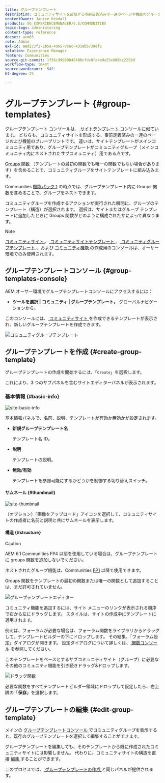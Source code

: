 ```yaml
---
title: グループテンプレート
description: コミュニティサイトを形成する事前定義済みの一連のページや機能のグループテンプレートコンソールにアクセスする方法を説明します。
contentOwner: Janice Kendall
products: SG_EXPERIENCEMANAGER/6.5/COMMUNITIES
topic-tags: administering
content-type: reference
docset: aem65
role: Admin
exl-id: aed2c3f2-1b5e-4065-8cec-433abb738ef5
solution: Experience Manager
feature: Communities
source-git-commit: 1f56c99980846400cfde8fa4e9a55e885bc2258d
workflow-type: tm+mt
source-wordcount: '545'
ht-degree: 2%

---
```


# グループテンプレート {#group-templates}

グループテンプレート コンソールは、[ サイトテンプレート ](/help/communities/sites.md) コンソールに似ています。 どちらも、コミュニティサイトを形成する、事前定義済みの一連のページおよび機能のブループリントです。 違いは、サイトテンプレートがメインコミュニティ用であり、グループテンプレートがコミュニティグループ（メインコミュニティ内にネストされたサブコミュニティ）用である点です。

[Groups 関数 ](/help/communities/functions.md#groups-function) （テンプレートの最初の関数でも唯一の関数でもない場合があります）を含めることで、コミュニティグループをサイトテンプレートに組み込みます。

Communities [ 機能パック 1](/help/communities/deploy-communities.md#latestfeaturepack) の時点では、グループテンプレート内に Groups 関数を含めることで、グループをネストできます。

コミュニティグループを作成するアクションが実行された瞬間に、グループのテンプレート（構造）が選択されます。 選択は、サイトまたはグループ テンプレートに追加したときに Groups 関数がどのように構成されたかによって異なります。

>[!NOTE]
>
>[ コミュニティサイト ](/help/communities/sites-console.md)、[ コミュニティサイトテンプレート ](/help/communities/sites.md)、[ コミュニティグループテンプレート ](/help/communities/tools-groups.md)、および [ コミュニティ機能 ](/help/communities/functions.md) の作成用のコンソールは、オーサー環境でのみ使用されます。

## グループテンプレートコンソール {#group-templates-console}

AEM オーサー環境でグループテンプレートコンソールにアクセスするには：

* **ツールを選択 | コミュニティ | グループテンプレート，** グローバルナビゲーションから。

このコンソールには、[ コミュニティサイト ](/help/communities/sites-console.md) を作成できるテンプレートが表示され、新しいグループテンプレートを作成できます。

![ コミュニティグループテンプレート ](assets/groups-template.png)

## グループテンプレートを作成 {#create-group-template}

グループテンプレートの作成を開始するには、「`Create`」を選択します。

これにより、3 つのサブパネルを含むサイトエディターパネルが表示されます。

### 基本情報 {#basic-info}

![site-basic-info](assets/site-basic-info.png)

基本情報パネルで、名前、説明、テンプレートが有効か無効かが設定されます。

* **新規グループテンプレート名**

  テンプレート名 ID。

* **説明**

  テンプレートの説明。

* **無効/有効**

  テンプレートを参照可能にするかどうかを制御する切り替えスイッチ。

#### サムネール {#thumbnail}

![site-thumbnail](assets/site-thumbnail.png)

（オプション）「画像をアップロード」アイコンを選択して、コミュニティサイトの作成者に名前と説明と共にサムネールを表示します。

#### 構造 {#structure}

>[!CAUTION]
>
>AEM 6.1 Communities FP4 以前を使用している場合は、グループテンプレートに groups 関数を追加しないでください。
>
>ネストされたグループ機能は、Communities [FP1](/help/communities/communities.md#latestfeaturepack) 以降で使用できます。
>
>Groups 関数をテンプレートの最初の関数または唯一の関数として追加することは、まだ許可されていません。

![ グループテンプレートエディター ](assets/template-editor.png)

コミュニティ機能を追加するには、サイト メニューのリンクが表示される順序で右から左にドラッグします。 スタイルは、サイトの作成中にテンプレートに適用されます。

例えば、フォーラムが必要な場合は、フォーラム関数をライブラリからドラッグして、テンプレートビルダーの下にドロップします。 その結果、「フォーラム設定」ダイアログが開きます。 設定ダイアログについて詳しくは、[ 関数コンソール ](/help/communities/functions.md) を参照してください。

このテンプレートをベースとするサブコミュニティサイト（グループ）に必要なその他のコミュニティ機能を引き続きドラッグ&amp;ドロップします。

![ ドラッグ関数 ](assets/dragfunctions.png)

必要な関数をすべてテンプレートビルダー領域にドロップして設定したら、右上隅の「**保存**」を選択します。

## グループテンプレートの編集 {#edit-group-template}

メインの [ グループテンプレートコンソール ](#group-templates-console) でコミュニティグループを表示すると、既存のグループテンプレートを選択して編集することができます。

グループテンプレートを編集しても、そのテンプレートから既に作成されたコミュニティサイトには影響しません。 代わりに、コミュニティサイトの構造を直接 [ 編集 ](/help/communities/sites-console.md#modify-structure) することができます。

このプロセスでは、[ グループテンプレートの作成 ](#create-group-template) と同じパネルが提供されます。
